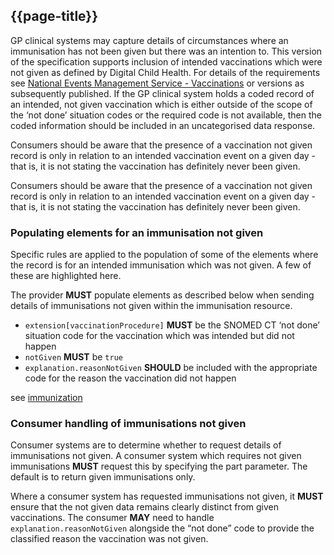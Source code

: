 ## {{page-title}}

GP clinical systems may capture details of circumstances where an immunisation has not been given but there was an intention to. This version of the specification supports inclusion of intended vaccinations which were not given as defined by Digital Child Health. For details of the requirements see [National Events Management Service - Vaccinations](https://developer.nhs.uk/apis/ems-beta/vaccinations_1.html) or versions as subsequently published. If the GP clinical system holds a coded record of an intended, not given vaccination which is either outside of the scope of the ‘not done’ situation codes or the required code is not available, then the coded information should be included in an uncategorised data response.

Consumers should be aware that the presence of a vaccination not given record is only in relation to an intended vaccination event on a given day - that is, it is not stating the vaccination has definitely never been given.

<p>Consumers should be aware that the presence of a vaccination not given record is only in relation to an intended vaccination event on a given day - that is, it is not stating the vaccination has definitely never been given.</p>

<h3 id="populating-elements-for-an-immunisation-not-given">Populating elements for an immunisation not given</h3>

Specific rules are applied to the population of some of the elements where the record is for an intended immunisation which was not given.
A few of these are highlighted here.

The provider **MUST** populate elements as described below when sending details of immunisations not given within the immunisation resource.


- <code>extension[vaccinationProcedure]</code> <strong>MUST</strong> be the SNOMED CT ‘not done’ situation code for the vaccination which was intended but did not happen
- <code>notGiven</code> <strong>MUST</strong> be <code>true</code>
-  <code>explanation.reasonNotGiven</code> <strong>SHOULD</strong> be included with the appropriate code for the reason the vaccination did not happen

see [immunization](https://developer.nhs.uk/apis/gpconnect-1-6-0/accessrecord_structured_development_immunization.html)

<h3 id="consumer-handling-of-immunisations-not-given">Consumer handling of immunisations not given</h3>

Consumer systems are to determine whether to request details of immunisations not given.
A consumer system which requires not given immunisations **MUST** request this by specifying the part parameter.
The default is to return given immunisations only.

<p>Where a consumer system has requested immunisations not given, it <strong>MUST</strong> ensure that the not given data remains clearly distinct from given vaccinations. The consumer <strong>MAY</strong> need to handle <code>explanation.reasonNotGiven</code> alongside the “not done” code to provide the classified reason the vaccination was not given.</p>